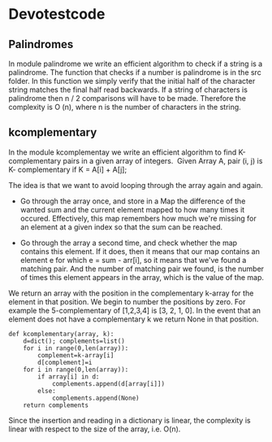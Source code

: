 # Devotestcode

## Palindromes

In module palindrome we write an efficient algorithm to check if a string is a palindrome. The function that checks if a number is palindrome is in the src folder. In this function we simply verify that the initial half of the character string matches the final half read backwards. If a string of characters is palindrome then n / 2 comparisons will have to be made. Therefore the complexity is O (n), where n is the number of characters in the string.

## kcomplementary

In the module kcomplementay we write an efficient algorithm to find K-complementary pairs in a given array of integers.  Given Array A, pair (i, j) is K- complementary if K = A[i] + A[j]; 

The idea is that we want to avoid looping through the array again and again. 

* Go through the array once, and store in a Map the difference of the wanted sum and the current element mapped to how many times it occured. Effectively, this map remembers how much we're missing for an element at a given index so that the sum can be reached.

* Go through the array a second time, and check whether the map contains this element. If it does, then it means that our map contains an element e for which e = sum - arr[i], so it means that we've found a matching pair. And the number of matching pair we found, is the number of times this element appears in the array, which is the value of the map.

We return an array with the position in the complementary k-array for the element in that position. We begin to number the positions by zero. For example the 5-complementary of [1,2,3,4] is [3, 2, 1, 0]. In the event that an element does not have a complementary k we return None in that position.

```
def kcomplementary(array, k):
	d=dict(); complements=list()
	for i in range(0,len(array)):
		complement=k-array[i]
		d[complement]=i
	for i in range(0,len(array)):
		if array[i] in d:
			complements.append(d[array[i]])
		else:
			complements.append(None)
	return complements

```

Since the insertion and reading in a dictionary is linear, the complexity is linear with respect to the size of the array, i.e. O(n).
